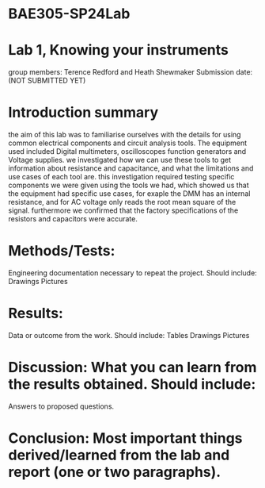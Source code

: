 # BAE305-SP24Lab
# Lab 1, Knowing your instruments
group members: Terence Redford and Heath Shewmaker
Submission date: (NOT SUBMITTED YET)
# Introduction summary
the aim of this lab was to familiarise ourselves with the details for using common electrical components and circuit analysis tools. The equipment used included Digital multimeters, oscilloscopes function generators and Voltage supplies. we investigated how we can use these tools to get information about resistance and capacitance, and what the limitations and use cases of each tool are. 
this investigation required testing specific components we were given using the tools we had, which showed us that the equipment had specific use cases, for exaple the DMM has an internal resistance, and for AC voltage only reads the root mean square of the signal. furthermore we confirmed that the factory specifications of the resistors and capacitors were accurate.
# Methods/Tests: 
Engineering documentation necessary to repeat the project. Should include:
Drawings
Pictures

# Results: 
Data or outcome from the work. Should include:
Tables
Drawings
Pictures

# Discussion: What you can learn from the results obtained. Should include:
Answers to proposed questions.
# Conclusion: Most important things derived/learned from the lab and report (one or two paragraphs).
